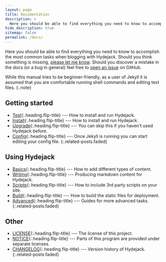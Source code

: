 ```yaml
---
layout: page
title: Documentation
description: >
  Here you should be able to find everything you need to know to accomplish the most common tasks when blogging with Hydejack.
hide_description: true
sitemap: false
permalink: /docs/
---
```


Here you should be able to find everything you need to know to accomplish the most common tasks when blogging with Hydejack.
Should you think something is missing, [please let me know](mailto:mail@qwtel.com).
Should you discover a mistake in the docs (or a bug in general) feel free to [open an issue](https://github.com/hydecorp/hydejack/issues) on GitHub.

While this manual tries to be beginner-friendly, as a user of Jekyll it is assumed that you are comfortable running shell commands and editing text files.
{:.note}

## Getting started

- [Test]{:.heading.flip-title} --- How to install and run Hydejack.
- [Install]{:.heading.flip-title} --- How to install and run Hydejack.
- [Upgrade]{:.heading.flip-title} --- You can skip this if you haven't used Hydejack before.
- [Config]{:.heading.flip-title} --- Once Jekyll is running you can start editing your config file.
  {:.related-posts.faded}

## Using Hydejack

- [Basics]{:.heading.flip-title} --- How to add different types of content.
- [Writing]{:.heading.flip-title} --- Producing markdown content for Hydejack.
- [Scripts]{:.heading.flip-title} --- How to include 3rd party scripts on your site.
- [Build]{:.heading.flip-title} --- How to build the static files for deployment.
- [Advanced]{:.heading.flip-title} --- Guides for more advanced tasks.
  {:.related-posts.faded}

## Other

- [LICENSE]{:.heading.flip-title} --- The license of this project.
- [NOTICE]{:.heading.flip-title} --- Parts of this program are provided under separate licenses.
- [CHANGELOG]{:.heading.flip-title} --- Version history of Hydejack.
  {:.related-posts.faded}

[test]: test.md
[install]: install.md
[upgrade]: upgrade.md
[config]: config.md
[basics]: basics.md
[writing]: writing.md
[scripts]: scripts.md
[build]: build.md
[advanced]: advanced.md
[license]: ../LICENSE.md
[notice]: ../NOTICE.md
[changelog]: ../CHANGELOG.md
